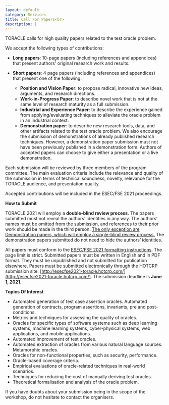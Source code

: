 ```yaml
---
layout: default
category: Services
title: Call For Papers<br>
description: |
---
```

TORACLE calls for high quality papers related to the test oracle problem.

We accept the following types of contributions:

* **Long papers**: 10-page papers (including references and appendices) that present authors' original research work and results.
* **Short papers**: 4 page papers (including references and appendices) that present one of the following:

  * **Position and Vision Paper**: to propose radical, innovative new ideas, arguments, and research directions. 
  * **Work-in-Progress Paper**: to describe novel work that is not at the same level of research maturity as a full submission.
  * **Industrial and Experience Paper**: to describe the experience gained from applying/evaluating techniques to alleviate the oracle problem in an industrial context.
  * **Demonstration paper**: to describe new research tools, data, and other artifacts related to the test oracle problem. We also encourage the submission of demonstrations of already published research techniques. However, a demonstration paper submission must not have been previously published in a demonstration form.  Authors of accepted papers can choose to give either a presentation or a live demonstration.

Each submission will be reviewed by three members of the program committee. The main evaluation criteria include the relevance and quality of the submission in terms of technical soundness, novelty, relevance for the TORACLE audience, and presentation quality.

Accepted contributions will be included in the ESEC/FSE 2021 proceedings.

**How to Submit**

TORACLE 2021 will employ a <b>double-blind review process</b>. The papers submitted must not reveal the authors’ identities in any way. The authors’ names must be omitted from the submission, and references to their prior work should be made in the third person. <ins>The only exception are Demonstration papers, which will  employ a single-blind review process.</ins> The demonstration papers submitted do not need to hide the authors’ identities.

All papers must conform to the [ESEC/FSE 2021 formatting instructions](https://2021.esec-fse.org/track/fse-2021-how-to-submit#submission-policies).
The page limit is strict.  Submitted papers must be written in English and in PDF format. They must be unpublished and not submitted for publication elsewhere. Papers must be submitted electronically through the HOTCRP submission site: [http://esecfse2021-toracle.hotcrp.com/](http://esecfse2021-toracle.hotcrp.com/). The submission deadline is <b>June 1, 2021.</b>


**Topics Of Interest**

* Automated generation of test case assertion oracles.
Automated generation of contracts, program assertions, invariants, pre and post-conditions.
* Metrics and techniques for assessing the quality of oracles.
* Oracles for specific types of software systems such as deep learning systems, machine learning systems, cyber-physical systems, web applications, and mobile applications.
* Automated improvement of test oracles.
* Automated extraction of oracles from various natural language sources.
Metamorphic oracles.
* Oracles for non-functional properties, such as security, performance.
* Oracle-based coverage criteria.
* Empirical evaluations of oracle-related techniques in real-world scenarios.
* Techniques for reducing the cost of manually deriving test oracles.
* Theoretical formalisation and analysis of the oracle problem.

If you have doubts about your submission being in the scope of the workshop, do not hesitate to contact the organisers. 

  
  
